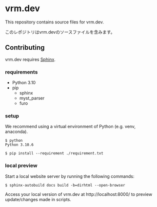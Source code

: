 # vrm.dev

This repository contains source files for vrm.dev.

このレポジトリはvrm.devのソースファイルを含みます。

## Contributing

vrm.dev requires [Sphinx](https://www.sphinx-doc.org/en/master/).

### requirements

* Python 3.10
* pip
  * sphinx
  * myst_parser
  * furo

### setup
We recommend using a virtual environment of Python (e.g. venv, anaconda).

```shell
$ python
Python 3.10.6

$ pip install --requirement ./requirement.txt
```

### local preview

Start a local website server by running the following commands:

```console
$ sphinx-autobuild docs build -b=dirhtml --open-browser
```

Access your local version of vrm.dev at http://localhost:8000/ to preview update/changes made in scripts.
